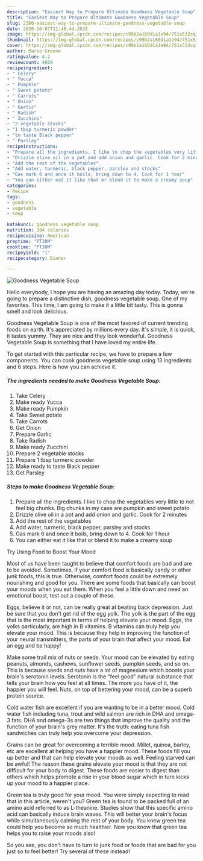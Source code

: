 ```yaml
---
description: "Easiest Way to Prepare Ultimate Goodness Vegetable Soup"
title: "Easiest Way to Prepare Ultimate Goodness Vegetable Soup"
slug: 2360-easiest-way-to-prepare-ultimate-goodness-vegetable-soup
date: 2020-10-07T11:48:44.283Z
image: https://img-global.cpcdn.com/recipes/c99b2a160d1a1e94/751x532cq70/goodness-vegetable-soup-recipe-main-photo.jpg
thumbnail: https://img-global.cpcdn.com/recipes/c99b2a160d1a1e94/751x532cq70/goodness-vegetable-soup-recipe-main-photo.jpg
cover: https://img-global.cpcdn.com/recipes/c99b2a160d1a1e94/751x532cq70/goodness-vegetable-soup-recipe-main-photo.jpg
author: Mario Greene
ratingvalue: 4.2
reviewcount: 4869
recipeingredient:
- " Celery"
- " Yucca"
- " Pumpkin"
- " Sweet potato"
- " Carrots"
- " Onion"
- " Garlic"
- " Radish"
- " Zucchini"
- "2 vegetable stocks"
- "1 tbsp turmeric powder"
- "to taste Black pepper"
- " Parsley"
recipeinstructions:
- "Prepare all the ingredients. I like to chop the vegetables very little to not feel big chunks. Big chunks in my case are pumpkin and sweet potato"
- "Drizzle olive oil in a pot and add onion and garlic. Cook for 2 minutes"
- "Add the rest of the vegetables"
- "Add water, turmeric, black pepper, parsley and stocks"
- "Gas mark 6 and once it boils, bring down to 4. Cook for 1 hour"
- "You can either eat it like that or blend it to make a creamy soup"
categories:
- Recipe
tags:
- goodness
- vegetable
- soup

katakunci: goodness vegetable soup 
nutrition: 204 calories
recipecuisine: American
preptime: "PT38M"
cooktime: "PT30M"
recipeyield: "1"
recipecategory: Dinner

---
```



![Goodness Vegetable Soup](https://img-global.cpcdn.com/recipes/c99b2a160d1a1e94/751x532cq70/goodness-vegetable-soup-recipe-main-photo.jpg)

Hello everybody, I hope you are having an amazing day today. Today, we're going to prepare a distinctive dish, goodness vegetable soup. One of my favorites. This time, I am going to make it a little bit tasty. This is gonna smell and look delicious.

Goodness Vegetable Soup is one of the most favored of current trending foods on earth. It's appreciated by millions every day. It's simple, it is quick, it tastes yummy. They are nice and they look wonderful. Goodness Vegetable Soup is something that I have loved my entire life.




To get started with this particular recipe, we have to prepare a few components. You can cook goodness vegetable soup using 13 ingredients and 6 steps. Here is how you can achieve it.

<!--inarticleads1-->

##### The ingredients needed to make Goodness Vegetable Soup:

1. Take  Celery
1. Make ready  Yucca
1. Make ready  Pumpkin
1. Take  Sweet potato
1. Take  Carrots
1. Get  Onion
1. Prepare  Garlic
1. Take  Radish
1. Make ready  Zucchini
1. Prepare 2 vegetable stocks
1. Prepare 1 tbsp turmeric powder
1. Make ready to taste Black pepper
1. Get  Parsley




<!--inarticleads2-->

##### Steps to make Goodness Vegetable Soup:

1. Prepare all the ingredients. I like to chop the vegetables very little to not feel big chunks. Big chunks in my case are pumpkin and sweet potato
1. Drizzle olive oil in a pot and add onion and garlic. Cook for 2 minutes
1. Add the rest of the vegetables
1. Add water, turmeric, black pepper, parsley and stocks
1. Gas mark 6 and once it boils, bring down to 4. Cook for 1 hour
1. You can either eat it like that or blend it to make a creamy soup




Try Using Food to Boost Your Mood


Most of us have been taught to believe that comfort foods are bad and are to be avoided. Sometimes, if your comfort food is basically candy or other junk foods, this is true. Otherwise, comfort foods could be extremely nourishing and good for you. There are some foods that basically can boost your moods when you eat them. When you feel a little down and need an emotional boost, test out a couple of these.

Eggs, believe it or not, can be really great at beating back depression. Just be sure that you don't get rid of the egg yolk. The yolk is the part of the egg that is the most important in terms of helping elevate your mood. Eggs, the yolks particularly, are high in B vitamins. B vitamins can truly help you elevate your mood. This is because they help in improving the function of your neural transmitters, the parts of your brain that affect your mood. Eat an egg and be happy!

Make some trail mix of nuts or seeds. Your mood can be elevated by eating peanuts, almonds, cashews, sunflower seeds, pumpkin seeds, and so on. This is because seeds and nuts have a lot of magnesium which boosts your brain's serotonin levels. Serotonin is the "feel good" natural substance that tells your brain how you feel at all times. The more you have of it, the happier you will feel. Nuts, on top of bettering your mood, can be a superb protein source.

Cold water fish are excellent if you are wanting to be in a better mood. Cold water fish including tuna, trout and wild salmon are rich in DHA and omega-3 fats. DHA and omega-3s are two things that improve the quality and the function of your brain's grey matter. It's the truth: eating tuna fish sandwiches can truly help you overcome your depression. 

Grains can be great for overcoming a terrible mood. Millet, quinoa, barley, etc are excellent at helping you have a happier mood. These foods fill you up better and that can help elevate your moods as well. Feeling starved can be awful! The reason these grains elevate your mood is that they are not difficult for your body to digest. These foods are easier to digest than others which helps promote a rise in your blood sugar which in turn kicks up your mood to a happier place.

Green tea is truly good for your mood. You were simply expecting to read that in this article, weren't you? Green tea is found to be packed full of an amino acid referred to as L-theanine. Studies show that this specific amino acid can basically induce brain waves. This will better your brain's focus while simultaneously calming the rest of your body. You knew green tea could help you become so much healthier. Now you know that green tea helps you to raise your moods also!

So you see, you don't have to turn to junk food or foods that are bad for you just so to feel better! Try several of these instead!

